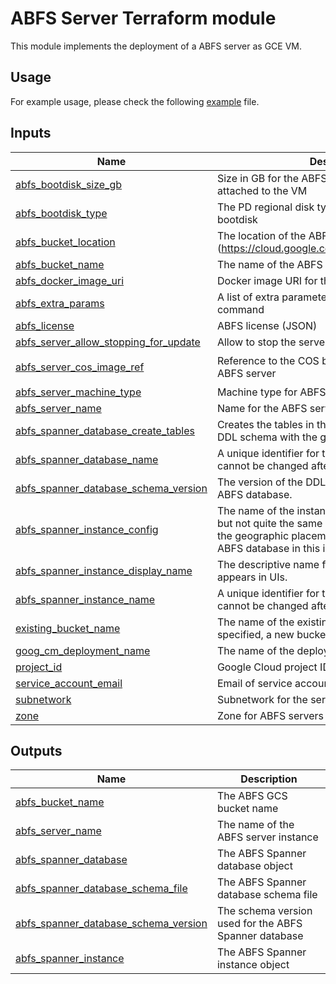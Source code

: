 # ABFS Server Terraform module

This module implements the deployment of a ABFS server as GCE VM.

## Usage

For example usage, please check the following [example](../../examples/simple/main.tf) file.

<!-- BEGINNING OF PRE-COMMIT-TERRAFORM DOCS HOOK -->
## Inputs

| Name | Description | Type | Default | Required |
|------|-------------|------|---------|:--------:|
| <a name="input_abfs_bootdisk_size_gb"></a> [abfs\_bootdisk\_size\_gb](#input\_abfs\_bootdisk\_size\_gb) | Size in GB for the ABFS bootdisk that will be attached to the VM | `number` | `100` | no |
| <a name="input_abfs_bootdisk_type"></a> [abfs\_bootdisk\_type](#input\_abfs\_bootdisk\_type) | The PD regional disk type to use for the ABFS bootdisk | `string` | `"pd-ssd"` | no |
| <a name="input_abfs_bucket_location"></a> [abfs\_bucket\_location](#input\_abfs\_bucket\_location) | The location of the ABFS bucket (https://cloud.google.com/storage/docs/locations). | `string` | n/a | yes |
| <a name="input_abfs_bucket_name"></a> [abfs\_bucket\_name](#input\_abfs\_bucket\_name) | The name of the ABFS bucket. | `string` | `"abfs"` | no |
| <a name="input_abfs_docker_image_uri"></a> [abfs\_docker\_image\_uri](#input\_abfs\_docker\_image\_uri) | Docker image URI for the ABFS server | `string` | n/a | yes |
| <a name="input_abfs_extra_params"></a> [abfs\_extra\_params](#input\_abfs\_extra\_params) | A list of extra parameters to append to the abfs command | `list(string)` | `[]` | no |
| <a name="input_abfs_license"></a> [abfs\_license](#input\_abfs\_license) | ABFS license (JSON) | `string` | n/a | yes |
| <a name="input_abfs_server_allow_stopping_for_update"></a> [abfs\_server\_allow\_stopping\_for\_update](#input\_abfs\_server\_allow\_stopping\_for\_update) | Allow to stop the server to update properties | `bool` | `true` | no |
| <a name="input_abfs_server_cos_image_ref"></a> [abfs\_server\_cos\_image\_ref](#input\_abfs\_server\_cos\_image\_ref) | Reference to the COS boot image to use for the ABFS server | `string` | `"projects/cos-cloud/global/images/family/cos-109-lts"` | no |
| <a name="input_abfs_server_machine_type"></a> [abfs\_server\_machine\_type](#input\_abfs\_server\_machine\_type) | Machine type for ABFS servers | `string` | `"n2-highmem-128"` | no |
| <a name="input_abfs_server_name"></a> [abfs\_server\_name](#input\_abfs\_server\_name) | Name for the ABFS server | `string` | `"abfs-server"` | no |
| <a name="input_abfs_spanner_database_create_tables"></a> [abfs\_spanner\_database\_create\_tables](#input\_abfs\_spanner\_database\_create\_tables) | Creates the tables in the database using the online DDL schema with the given schema version. | `bool` | `false` | no |
| <a name="input_abfs_spanner_database_name"></a> [abfs\_spanner\_database\_name](#input\_abfs\_spanner\_database\_name) | A unique identifier for the ABFS database, which cannot be changed after the instance is created. | `string` | `"abfs"` | no |
| <a name="input_abfs_spanner_database_schema_version"></a> [abfs\_spanner\_database\_schema\_version](#input\_abfs\_spanner\_database\_schema\_version) | The version of the DDL schema to use for the ABFS database. | `string` | `"0.0.31"` | no |
| <a name="input_abfs_spanner_instance_config"></a> [abfs\_spanner\_instance\_config](#input\_abfs\_spanner\_instance\_config) | The name of the instance's configuration (similar but not quite the same as a region) which defines the geographic placement and replication of your ABFS database in this instance. | `string` | n/a | yes |
| <a name="input_abfs_spanner_instance_display_name"></a> [abfs\_spanner\_instance\_display\_name](#input\_abfs\_spanner\_instance\_display\_name) | The descriptive name for the ABFS instance as it appears in UIs. | `string` | `"ABFS"` | no |
| <a name="input_abfs_spanner_instance_name"></a> [abfs\_spanner\_instance\_name](#input\_abfs\_spanner\_instance\_name) | A unique identifier for the ABFS instance, which cannot be changed after the instance is created. | `string` | `"abfs"` | no |
| <a name="input_existing_bucket_name"></a> [existing\_bucket\_name](#input\_existing\_bucket\_name) | The name of the existing ABFS bucket to use. If not specified, a new bucket will be created. | `string` | `""` | no |
| <a name="input_goog_cm_deployment_name"></a> [goog\_cm\_deployment\_name](#input\_goog\_cm\_deployment\_name) | The name of the deployment for Marketplace | `string` | `""` | no |
| <a name="input_project_id"></a> [project\_id](#input\_project\_id) | Google Cloud project ID | `string` | n/a | yes |
| <a name="input_service_account_email"></a> [service\_account\_email](#input\_service\_account\_email) | Email of service account to attach to the servers | `string` | n/a | yes |
| <a name="input_subnetwork"></a> [subnetwork](#input\_subnetwork) | Subnetwork for the servers | `string` | n/a | yes |
| <a name="input_zone"></a> [zone](#input\_zone) | Zone for ABFS servers | `string` | n/a | yes |

## Outputs

| Name | Description |
|------|-------------|
| <a name="output_abfs_bucket_name"></a> [abfs\_bucket\_name](#output\_abfs\_bucket\_name) | The ABFS GCS bucket name |
| <a name="output_abfs_server_name"></a> [abfs\_server\_name](#output\_abfs\_server\_name) | The name of the ABFS server instance |
| <a name="output_abfs_spanner_database"></a> [abfs\_spanner\_database](#output\_abfs\_spanner\_database) | The ABFS Spanner database object |
| <a name="output_abfs_spanner_database_schema_file"></a> [abfs\_spanner\_database\_schema\_file](#output\_abfs\_spanner\_database\_schema\_file) | The ABFS Spanner database schema file |
| <a name="output_abfs_spanner_database_schema_version"></a> [abfs\_spanner\_database\_schema\_version](#output\_abfs\_spanner\_database\_schema\_version) | The schema version used for the ABFS Spanner database |
| <a name="output_abfs_spanner_instance"></a> [abfs\_spanner\_instance](#output\_abfs\_spanner\_instance) | The ABFS Spanner instance object |

<!-- END OF PRE-COMMIT-TERRAFORM DOCS HOOK -->
